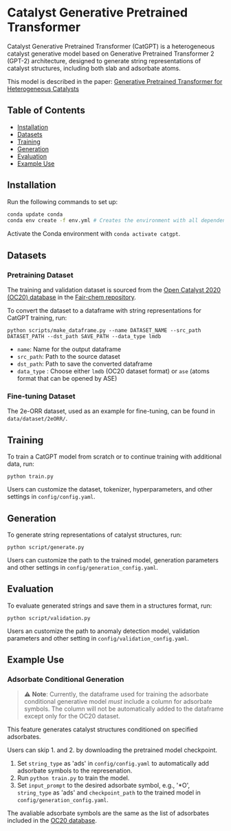 # Catalyst Generative Pretrained Transformer
Catalyst Generative Pretrained Transformer (CatGPT) is a heterogeneous catalyst generative model based on Generative Pretrained Transformer 2 (GPT-2) architecture,
designed to generate string representations of catalyst structures, including both slab and adsorbate atoms.

This model is described in the paper: [Generative Pretrained Transformer for Heterogeneous Catalysts](https://arxiv.org/abs/2407.14040)

## Table of Contents

- [Installation](#installation)
- [Datasets](#datasets)
- [Training](#training)
- [Generation](#generation)
- [Evaluation](#evaluation)
- [Example Use](#example-use)

## Installation

Run the following commands to set up:

```bash
conda update conda
conda env create -f env.yml # Creates the environment with all dependencies
```
Activate the Conda environment with `conda activate catgpt`.

## Datasets

### Pretraining Dataset
The training and validation dataset is sourced from the [Open Catalyst 2020 (OC20) database](https://fair-chem.github.io/core/datasets/oc20.html) in the [Fair-chem repository](https://github.com/FAIR-Chem/fairchem).

To convert the dataset to a dataframe with string representations for CatGPT training, run:
```
python scripts/make_dataframe.py --name DATASET_NAME --src_path DATASET_PATH --dst_path SAVE_PATH --data_type lmdb
```
- `name`: Name for the output dataframe
- `src_path`: Path to the source dataset
- `dst_path`: Path to save the converted dataframe
- `data_type` : Choose either `lmdb` (OC20 dataset format) or `ase` (atoms format that can be opened by ASE)

### Fine-tuning Dataset
The 2e-ORR dataset, used as an example for fine-tuning, can be found in `data/dataset/2eORR/`.

## Training

To train a CatGPT model from scratch or to continue training with additional data, run:

```
python train.py
```

Users can customize the dataset, tokenizer, hyperparameters, and other settings in `config/config.yaml`.

## Generation

To generate string representations of catalyst structures, run:

```
python script/generate.py
```

Users can customize the path to the trained model, generation parameters and other settings in `config/generation_config.yaml`.

## Evaluation

To evaluate generated strings and save them in a structures format, run:

```
python script/validation.py
```

Users an customize the path to anomaly detection model, validation parameters and other setting in `config/validation_config.yaml`.

## Example Use

### Adsorbate Conditional Generation
>⚠️ **Note**: Currently, the dataframe used for training the adsorbate conditional generative model *must* include a column for adsorbate symbols. The column will not be automatically added to the dataframe except only for the OC20 dataset.

This feature generates catalyst structures conditioned on specified adsorbates.

Users can skip 1. and 2. by downloading the pretrained model checkpoint.

1. Set `string_type` as 'ads' in `config/config.yaml` to automatically add adsorbate symbols to the represenation.
2. Run `python train.py` to train the model.
3. Set `input_prompt` to the desired adsorbate symbol, e.g., '*O', `string_type` as 'ads' and `checkpoint_path` to the trained model in `config/generation_config.yaml`.

The avaliable adsorbate symbols are the same as the list of adsorbates included in the [OC20 database](https://fair-chem.github.io/core/datasets/oc20.html#per-adsorbate-trajectories).
